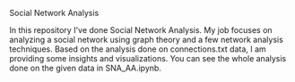 Social Network Analysis 

In this repository I've done Social Network Analysis.
My job focuses on analyzing a social network using graph theory and a few network analysis techniques. 
Based on the analysis done on connections.txt data, I am providing some insights and visualizations.
You can see the whole analysis done on the given data in SNA_AA.ipynb. 